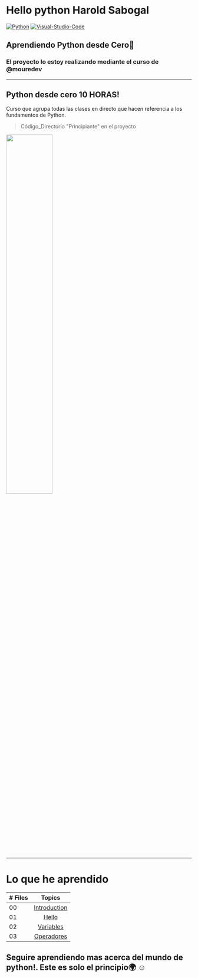 # Hello python Harold Sabogal

[![Python](https://img.shields.io/badge/Python-1.11.3+-802DBF?style=for-the-badge&logo=python&logoColor=802DBF&labelColor=black)](https://www.python.org/)
[![Visual-Studio-Code](https://img.shields.io/badge/visualstudiocode-1.78+-802DBF?style=for-the-badge&logo=visual-studio-code&logoColor=802DBF&labelColor=black)](https://code.visualstudio.com/)


## Aprendiendo Python desde Cero:purple_heart:

### El proyecto lo estoy realizando mediante el curso de @mouredev 
-----------

## Python desde cero 10 HORAS!

Curso que agrupa todas las clases en directo que hacen referencia a los fundamentos de Python.
> Código_Directorio "Principiante" en el proyecto

<a href="https://youtu.be/Kp4Mvapo5kc"><img src="http://i3.ytimg.com/vi/Kp4Mvapo5kc/maxresdefault.jpg" style="height: 50%; width:50%;"/></a>


----------
# Lo que he aprendido

|# Files | Topics                                                    |
|------|:---------------------------------------------------------:|
| 00  |  [Introduction](./README.md)|
| 01  |  [Hello](./Principiante_py/00_hello.py)|
| 02  |  [Variables](./Principiante_py/01_variables.py)|
| 03  |  [Operadores](./Principiante_py/02_operators.py)|

## Seguire aprendiendo mas acerca del mundo de python!. Este es solo el principio:earth_africa: :relaxed: